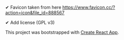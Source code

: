 ✔ Favicon taken from here
  https://www.favicon.cc/?action=icon&file_id=888567

✔ Add license (GPL v3)

This project was bootstrapped with [Create React App](https://github.com/facebookincubator/create-react-app).
